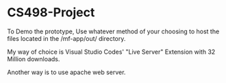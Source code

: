 # CS498-Project
To Demo the prototype, Use whatever method of your choosing to host the files located in the /mf-app/out/ directory.

My way of choice is Visual Studio Codes' "Live Server" Extension with 32 Million downloads.


Another way is to use apache web server.
